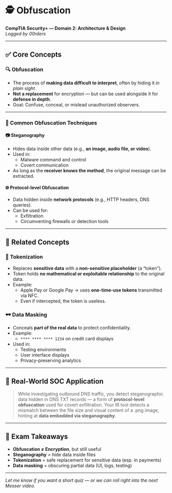 # 🕵️ Obfuscation  
**CompTIA Security+ — Domain 2: Architecture & Design**  
*Logged by 00rders*

---

## ✅ Core Concepts

### 🔍 Obfuscation
- The process of **making data difficult to interpret**, often by hiding it *in plain sight*.
- **Not a replacement** for encryption — but can be used alongside it for **defense in depth**.
- Goal: Confuse, conceal, or mislead unauthorized observers.

---

### 🧬 Common Obfuscation Techniques

#### 📷 Steganography
- Hides data inside other data (e.g., **an image, audio file, or video**).
- Used in:
  - Malware command and control
  - Covert communication
- As long as the **receiver knows the method**, the original message can be extracted.

#### 🌐 Protocol-level Obfuscation
- Data hidden inside **network protocols** (e.g., HTTP headers, DNS queries).
- Can be used for:
  - Exfiltration
  - Circumventing firewalls or detection tools

---

## 🧩 Related Concepts

### 🔐 Tokenization
- Replaces **sensitive data** with a **non-sensitive placeholder** (a “token”).
- Token holds **no mathematical or exploitable relationship** to the original data.
- Example: 
  - Apple Pay or Google Pay → uses **one-time-use tokens** transmitted via NFC.
  - Even if intercepted, the token is useless.

### 🕶️ Data Masking
- Conceals **part of the real data** to protect confidentiality.
- Example:
  - `**** **** **** 1234` on credit card displays
- Used in:
  - Testing environments
  - User interface displays
  - Privacy-preserving analytics

---

## 🧠 Real-World SOC Application
> While investigating outbound DNS traffic, you detect steganographic data hidden in DNS TXT records — a form of **protocol-level obfuscation** used for covert exfiltration. Your IR tool detects a mismatch between the file size and visual content of a .png image, hinting at **data embedded via steganography**.

---

## 🎯 Exam Takeaways
- **Obfuscation ≠ Encryption**, but still useful
- **Steganography** = hide data inside files
- **Tokenization** = safe replacement for sensitive data (esp. in payments)
- **Data masking** = obscuring partial data (UI, logs, testing)

---

*Let me know if you want a short quiz — or we can roll right into the next Messer video.*
